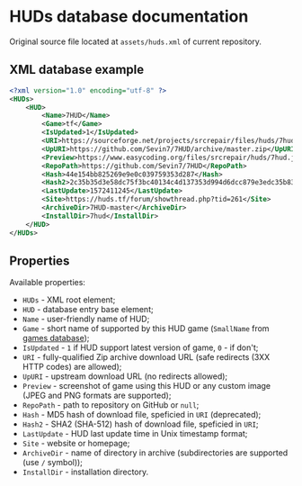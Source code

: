 # HUDs database documentation

Original source file located at `assets/huds.xml` of current repository.

## XML database example

```xml
<?xml version="1.0" encoding="utf-8" ?>
<HUDs>
    <HUD>
        <Name>7HUD</Name>
        <Game>tf</Game>
        <IsUpdated>1</IsUpdated>
        <URI>https://sourceforge.net/projects/srcrepair/files/huds/7hud/7hud_28903d1b.zip</URI>
        <UpURI>https://github.com/Sevin7/7HUD/archive/master.zip</UpURI>
        <Preview>https://www.easycoding.org/files/srcrepair/huds/7hud.jpg</Preview>
        <RepoPath>https://github.com/Sevin7/7HUD</RepoPath>
        <Hash>44e154bb825269e9e0c039759353d287</Hash>
        <Hash2>2c35b35d3e58dc75f3bc40134c4d137353d994d6dcc879e3edc35b837cbe2ae91cda0b2f698741fda17111a4543b7a002534b609de720e5125655d5b23e65217</Hash2>
        <LastUpdate>1572411245</LastUpdate>
        <Site>https://huds.tf/forum/showthread.php?tid=261</Site>
        <ArchiveDir>7HUD-master</ArchiveDir>
        <InstallDir>7hud</InstallDir>
    </HUD>
</HUDs>
```

## Properties

Available properties:

  * `HUDs` - XML root element;
  * `HUD` - database entry base element;
  * `Name` - user-friendly name of HUD;
  * `Game` - short name of supported by this HUD game (`SmallName` from [games database](games-database.md));
  * `IsUpdated` - `1` if HUD support latest version of game, `0` - if don't;
  * `URI` - fully-qualified Zip archive download URL (safe redirects (3XX HTTP codes) are allowed);
  * `UpURI` - upstream download URL (no redirects allowed);
  * `Preview` - screenshot of game using this HUD or any custom image (JPEG and PNG formats are supported);
  * `RepoPath` - path to repository on GitHub or `null`;
  * `Hash` - MD5 hash of download file, speficied in `URI` (deprecated);
  * `Hash2` - SHA2 (SHA-512) hash of download file, speficied in `URI`;
  * `LastUpdate` - HUD last update time in Unix timestamp format;
  * `Site` - website or homepage;
  * `ArchiveDir` - name of directory in archive (subdirectories are supported (use `/` symbol));
  * `InstallDir` - installation directory.
